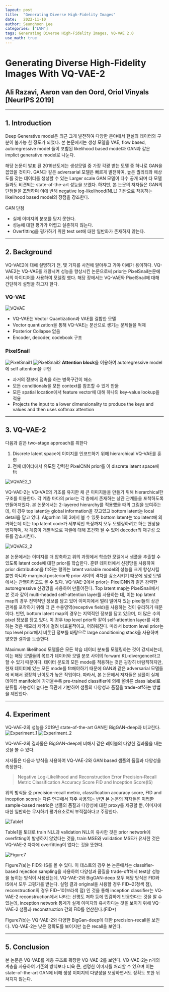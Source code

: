 ```yaml
---
layout: post
title:  "Generating Diverse High-Fidelity Images"
date:   2022-11-10
author: Seunghoon Lee
categories: ["LVM"]
tags: Generating Diverse High-Fidelity Images, VQ-VAE 2.0
use_math: true
---
```


# **Generating Diverse High-Fidelity Images With VQ-VAE-2**

## Ali Razavi, Aaron van den Oord, Oriol Vinyals [NeurIPS 2019]
-------------
## 1. Introduction

Deep Generative model은 최근 크게 발전하여 다양한 분야에서 현실의 데이터와 구분이 불가능 한 정도가 되었다. 본 논문에서는 생성 모델을 VAE, flow based, autoregressive model 들이 포함된 likelihood based model과 GAN과 같은 implict generative model로 나눈다. 

해당 논문이 발표 된 2019년도에는 생성모델 중 가장 각광 받는 모델 중 하나로 GAN을 꼽았을 것이다. GAN과 같은 adversarial 모델은 빠르게 발전하여, 높은 퀄리티와 해상도를 갖는 데이터를 생성할 수 있는 Larger scale GAN 모델이 다수 공개 되며 타 모델들과도 비견되는 state-of-the-art 성능을 보였다. 하지만, 본 논문의 저자들은 GAN의 단점들을 조명하며 이에 반해 negative log-likelihood(NLL) 기반으로 작동하는 likelihood based model의 장점을 강조한다.

GAN 단점
- 실제 이미지의 분포를 담지 못한다.
- 성능에 대한 평가가 어렵고 실존하지 않는다.
- Overfitting을 평가하기 위한 test set에 대한 일반화가 존재하지 않는다.

-------------

## 2. Background

VQ-VAE2에 대해 설명하기 전, 몇 가지를 사전에 알아두고 가야 이해가 용이하다. VQ-VAE2는 VQ-VAE를 개량시켜 성능을 향상시킨 논문으로써 prior는 PixelSnail논문에서의 아이디어를 사용하여 모델링 했다. 해당 장에서는 VQ-VAE와 PixelSnail에 대해 간단하게 설명을 하고자 한다.

### **VQ-VAE**
![VQVAE](/assets/VQVAE2_img/VQVAE.jpg)
- VQ-VAE는 Vector Quantization과 VAE를 결합한 모델
- Vector quantization을 통해 VQ-VAE는 분산으로 생기는 문제들을 억제
- Posterior Collapse 없음
- Encoder, decoder, codebook 구조

### **PixelSnail**
![PixelSnail1](/assets/VQVAE2_img/PixelSnail1.jpg)
![PixelSnail2](/assets/VQVAE2_img/PixelSnail2.jpg)
**Attention block**을 이용하여 autoregressive model에 self attention을 구현
- 과거의 정보에 접촉을 하는 병목구간이 해소
- 모든 conditionals을 모든 context를 참조할 수 있게 만듦
- 모든 spatial location에서 feature vector에 대해 하나의 key-value lookup을 적용
- Projects the input to a lower dimensionality to produce the keys and values and then uses softmax attention

-------------

## 3. VQ-VAE-2

다음과 같은 two-stage approach를 취한다
1) Discrete latent space에 이미지를 인코드하기 위해 hierarchical VQ-VAE를 훈련
2) 전체 데이터에서 유도된 강력한 PixelCNN prior를 이 discrete latent space에 fit

![VQVAE2_1](/assets/VQVAE2_img/VQVAE2_1.jpg)

VQ-VAE-2는 VQ-VAE의 기조를 유지한 채 큰 이미지들을 만들기 위해 hierarchical한 구조를 이용한다. 각 계층 마다의 prior는 각 층에서 존재하는 상관 관계들을 포착하도록 만들어져있다. 본 논문에서는 2-layered hierarchy를 적용했을 때의 그림을 보여주는데, 이 경우 top latent는 global information을 갖고있고 bottom latent는 local detail을 담고 있다. Algorhim 1의 3에서 볼 수 있듯 bottom latent는 top latent에 의거하는데 이는 top latent code가 세부적인 특징까지 모두 모델링하려고 하는 현상을 방지하며, 각 계층이 개별적으로 픽셀에 대해 조건화 될 수 있어 decoder의 재구성 오류를 감소시킨다.

![VQVAE2_2](/assets/VQVAE2_img/VQVAE2_2.jpg)

본 논문에서는 이미지를 더 압축하고 위의 과정에서 학습한 모델에서 샘플을 추출할 수 있도록 latent code에 대한 prior를 학습한다. 훈련 데이터에서 신경망을 사용하여 prior distribution을 fit하는 행위는 latent variable model의 성능을 크게 향상시킬 뿐만 아니라 marginal posterior와 prior 사이의 격차를 감소시키기 때문에 생성 모델에서는 관행이라고도 볼 수 있다. VQ-VAE-2에서 prior는 PixelCNN과 같은 강력한 autoregressive 신경망을 사용하여 만들어진다. Top latent map는 PixelSnail에서 본 것과 같이 multi-headed self-attention layer를 사용하는 데, 이는 top latent map의 경우 전역적인 정보를 담고 있어 이미지에서 멀리 떨어져 있는 pixel들의 상관 관계를 포착하기 위해 더 큰 수용영역(receptive field)을 사용하는 것이 유리하기 때문이다. 반면, bottom latent map의 경우는 지역적인 정보를 담고 있으며, 더 많은 수의 pixel 정보를 담고 있다. 이 경우 top level prior와 같이 self-attention layer를 사용하는 것은 메모리 제약에 걸려 비효율적이고, 어려워진다. 따라서 bottom level prior는 top level prior에서 비롯된 정보를 바탕으로 large conditioning stack을 사용하며 양호한 결과를 도출한다.

Maximum likelihood 모델들은 모든 학습 데이터 분포를 모델링하는 것이 강제되는데, 이는 해당 모델들의 목표가 데이터와 모델 분포 사이의 forward KL-divergence라고 할 수 있기 때문이다. 데이터 분포의 모든 mode를 적용하는 것은 굉장히 바람직하지만, 현재 데이터에 있는 모든 mode를 fit해야하기 때문에 GAN과 같은 adversarial 모델들에 비해서 굉장히 난이도가 높은 작업이다. 따라서, 본 논문에서 저자들은 샘플이 실제 데이터 manifold에 가까울수록 pre-trained classifier에 의해 올바른 class label로 분류될 가능성이 높다는 직관에 기반하여 샘플의 다양성과 품질을 trade-off하는 방법을 제안한다.

-------------

## 4. Experiment

VQ-VAE-2의 성능을 2019년 state-of-the-art GAN인 BigGAN-deep과 비교한다.
![Experiment_1](/assets/VQVAE2_img/Experiment_1.jpg)
![Experiment_2](/assets/VQVAE2_img/Experiment_2.jpg)

VQ-VAE-2의 결과물은 BigGAN-deep에 비해서 같은 레이블의 다양한 결과물을 내는 것을 볼 수 있다.

저자들은 다음과 방식을 사용하여 VQ-VAE-2와 GAN based 샘플의 품질과 다양성을 측정한다.
> Negative Log-Likelihood and Reconstruction Error
> Precision-Recall Metric
> Classification Accuracy Score
> FID and Inception Score(IS)

위의 방식들 중 precision-recall metric, classification accuracy score, FID and inception score는 다른 연구에서 자주 사용되는 반면 본 논문의 저자들은 이러한 sample-based metric은 샘플의 품질과 다양성에 대한 proxy를 제공할 뿐, 이미지에 대한 일반화는 무시하기 평가요소로써 부적절하다고 주장한다. 

![Table1](/assets/VQVAE2_img/Table1.jpg)

Table1을 토대로 train NLL과 validation NLL이 유사한 것은 prior network에 overfitting이 발생하지 않았다는 것을, train MSE와 validation MSE가 유사한 것은 VQ-VAE-2 자차에 overfitting이 없다는 것을 뜻한다.

![Figure7](/assets/VQVAE2_img/Figure7.jpg)


Figure7(a)는 FID와 IS를 볼 수 있다. 이 테스트의 경우 본 논문에서는 classifier-based rejection sampling을 사용하여 다양성과 품질을 trade-off해서 test상 성능을 높히는 방식이 사용됐는데, VQ-VAE-2와 BigGAN-deep 모두 해당 방식은 FID와 IS에서 모두 고평가를 받는다. 실험 결과 original을 사용할 경우 FID~2(청색 점), reconstruction의 경우 FID~10(보라색 점) 인 것을 통해 inception classifier는 VQ-VAE-2 reconstruction에서 나타는 선명도 저하 등에 민감하게 반응한다는 것을 알 수 있는데, inception network 통계가 실제 이미지와 유사하다는 것을 보이기 위해 VQ-VAE-2 샘플과 reconstruction 간의 FID를 연산한다.(FID*)

Figure7(b)는 VQ-VAE-2와 다양한 BigGan-deep에 대한 precision-recall을 보인다. VQ-VAE-2는 낮은 정확도를 보이지만 높은 recall을 보인다.

-------------

## 5. Conclusion

본 논문은 VQ-VAE를 계층 구조로 확장한 VQ-VAE-2를 보인다. VQ-VAE-2는 n개의 계층을 사용하여 기존의 방식보다 더욱 큰, 선명한 이미지를 처리할 수 있으며 이는 state-of-the-art GAN에 비해 생성 이미지의 다양성을 보장하면서도 정확도 또한 뒤쳐지지 않는다.

-------------
